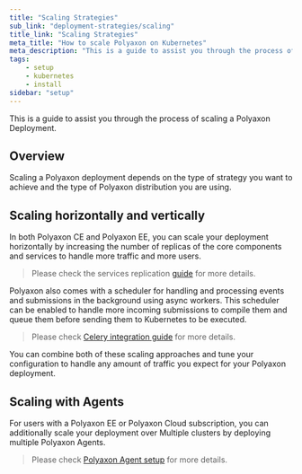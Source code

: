 ```yaml
---
title: "Scaling Strategies"
sub_link: "deployment-strategies/scaling"
title_link: "Scaling Strategies"
meta_title: "How to scale Polyaxon on Kubernetes"
meta_description: "This is a guide to assist you through the process of scaling a Polyaxon Deployment."
tags:
    - setup
    - kubernetes
    - install
sidebar: "setup"
---
```


This is a guide to assist you through the process of scaling a Polyaxon Deployment.

## Overview

Scaling a Polyaxon deployment depends on the type of strategy you want to achieve and the type of Polyaxon distribution you are using.

## Scaling horizontally and vertically

In both Polyaxon CE and Polyaxon EE, you can scale your deployment horizontally by increasing the number of replicas of
the core components and services to handle more traffic and more users.

> Please check the services replication [guide](/docs/setup/platform/replication-concurrency/#services-replication) for more details.

Polyaxon also comes with a scheduler for handling and processing events and submissions in the background using async workers.
This scheduler can be enabled to handle more incoming submissions to compile them and queue them before sending them to Kubernetes to be executed.

> Please check [Celery integration guide](/integrations/celery/) for more details.

You can combine both of these scaling approaches and tune your configuration to handle any amount of traffic you expect for your Polyaxon deployment.

## Scaling with Agents

For users with a Polyaxon EE or Polyaxon Cloud subscription, you can additionally scale your deployment over Multiple clusters by deploying multiple Polyaxon Agents.

> Please check [Polyaxon Agent setup](/docs/setup/agent/) for more details.
